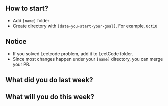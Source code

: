 ## How to start? 
- Add `[name]` folder
- Create directory with `[date-you-start-your-goal]`. For example, `Oct10`

## Notice
- If you solved Leetcode problem, add it to LeetCode folder. 
- Since most changes happen under your `[name]` directory, you can merge your PR. 

## What did you do last week? 


## What will you do this week? 


